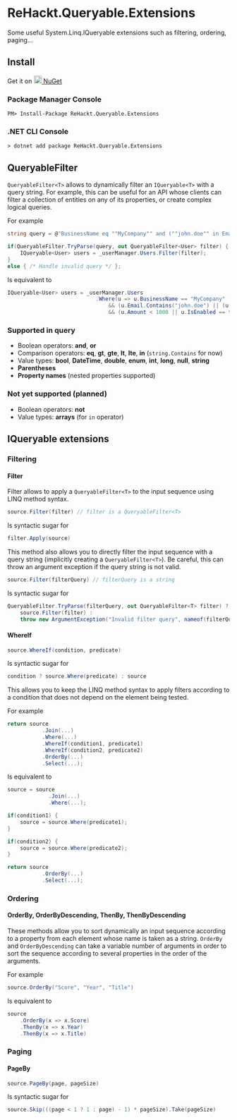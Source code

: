 # ReHackt.Queryable.Extensions
Some useful System.Linq.IQueryable extensions such as filtering, ordering, paging...

## Install

Get it on <a href="https://www.nuget.org/packages/ReHackt.Queryable.Extensions"><img src="https://www.nuget.org/Content/gallery/img/default-package-icon.svg" height=18 style="height:18px;" /> NuGet</a>

### Package Manager Console

```
PM> Install-Package ReHackt.Queryable.Extensions
```

### .NET CLI Console

```
> dotnet add package ReHackt.Queryable.Extensions
```

## QueryableFilter

`QueryableFilter<T>` allows to dynamically filter an `IQueryable<T>` with a query string. For example, this can be useful for an API whose clients can filter a collection of entities on any of its properties, or create complex logical queries.

For example

``` csharp
string query = @"BusinessName eq ""MyCompany"" and (""john.doe"" in Email or (FirstName eq ""John"" and LastName eq ""Doe"")) and (Amount lt 1000 or IsEnabled eq false)";

if(QueryableFilter.TryParse(query, out QueryableFilter<User> filter) {
    IQueryable<User> users = _userManager.Users.Filter(filter);
}
else { /* Handle invalid query */ };
```

Is equivalent to

``` csharp
IQueryable<User> users = _userManager.Users
                            .Where(u => u.BusinessName == "MyCompany"
                                && (u.Email.Contains("john.doe") || (u.FirstName == "John" && u.LastName == "Doe"))
                                && (u.Amount < 1000 || u.IsEnabled == false);
```

### Supported in query

* Boolean operators: **and**, **or**
* Comparison operators: **eq**, **gt**, **gte**, **lt**, **lte**, **in** (`string.Contains` for now)
* Value types: **bool**, **DateTime**, **double**, **enum**, **int**, **long**, **null**, **string**
* **Parentheses**
* **Property names** (nested properties supported)

### Not yet supported (planned)

* Boolean operators: **not**
* Value types: **arrays** (for `in` operator)

## IQueryable extensions

### Filtering

#### Filter

Filter allows to apply a `QueryableFilter<T>` to the input sequence using LINQ method syntax.

``` csharp
source.Filter(filter) // filter is a QueryableFilter<T>
```

Is syntactic sugar for

``` csharp
filter.Apply(source)
```

This method also allows you to directly filter the input sequence with a query string (implicitly creating a `QueryableFilter<T>`). Be careful, this can throw an argument exception if the query string is not valid.

``` csharp
source.Filter(filterQuery) // filterQuery is a string
```

Is syntactic sugar for

``` csharp
QueryableFilter.TryParse(filterQuery, out QueryableFilter<T> filter) ?
    source.Filter(filter) :
    throw new ArgumentException("Invalid filter query", nameof(filterQuery))
```

#### WhereIf

``` csharp
source.WhereIf(condition, predicate)
```

Is syntactic sugar for

``` csharp
condition ? source.Where(predicate) : source
```

This allows you to keep the LINQ method syntax to apply filters according to a condition that does not depend on the element being tested.

For example

``` csharp
return source
           .Join(...)
           .Where(...)
           .WhereIf(condition1, predicate1)
           .WhereIf(condition2, predicate2)
           .OrderBy(...)
           .Select(...);
```

Is equivalent to

``` csharp
source = source
             .Join(...)
             .Where(...);

if(condition1) {
    source = source.Where(predicate1);
} 

if(condition2) {
    source = source.Where(predicate2);
}

return source
           .OrderBy(...)
           .Select(...);
```

### Ordering

#### OrderBy, OrderByDescending, ThenBy, ThenByDescending

These methods allow you to sort dynamically an input sequence according to a property from each element whose name is taken as a string. `OrderBy` and `OrderByDescending` can take a variable number of arguments in order to sort the sequence according to several properties in the order of the arguments.

For example

``` csharp
source.OrderBy("Score", "Year", "Title")
```

Is equivalent to

``` csharp
source
    .OrderBy(x => x.Score)
    .ThenBy(x => x.Year)
    .ThenBy(x => x.Title)
```

### Paging

#### PageBy

``` csharp
source.PageBy(page, pageSize)
```

Is syntactic sugar for

``` csharp
source.Skip(((page < 1 ? 1 : page) - 1) * pageSize).Take(pageSize)
```
